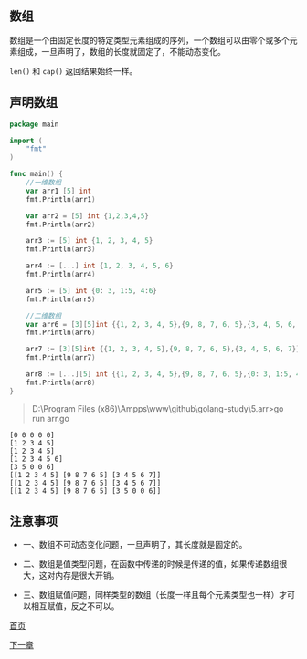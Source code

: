 ## 数组

数组是一个由固定长度的特定类型元素组成的序列，一个数组可以由零个或多个元素组成，一旦声明了，数组的长度就固定了，不能动态变化。

`len()` 和 `cap()` 返回结果始终一样。

## 声明数组

```go
package main

import (
	"fmt"
)

func main() {
	//一维数组
	var arr1 [5] int
	fmt.Println(arr1)

	var arr2 = [5] int {1,2,3,4,5}
	fmt.Println(arr2)

	arr3 := [5] int {1, 2, 3, 4, 5}
	fmt.Println(arr3)

	arr4 := [...] int {1, 2, 3, 4, 5, 6}
	fmt.Println(arr4)

	arr5 := [5] int {0: 3, 1:5, 4:6}
	fmt.Println(arr5)

	//二维数组
	var arr6 = [3][5]int {{1, 2, 3, 4, 5},{9, 8, 7, 6, 5},{3, 4, 5, 6, 7}}
	fmt.Println(arr6)

	arr7 := [3][5]int {{1, 2, 3, 4, 5},{9, 8, 7, 6, 5},{3, 4, 5, 6, 7}}
	fmt.Println(arr7)

	arr8 := [...][5] int {{1, 2, 3, 4, 5},{9, 8, 7, 6, 5},{0: 3, 1:5, 4:6}}
	fmt.Println(arr8)
}
```

> D:\Program Files (x86)\Ampps\www\github\golang-study\5.arr>go run arr.go

    [0 0 0 0 0]
    [1 2 3 4 5]
    [1 2 3 4 5]
    [1 2 3 4 5 6]
    [3 5 0 0 6]
    [[1 2 3 4 5] [9 8 7 6 5] [3 4 5 6 7]]
    [[1 2 3 4 5] [9 8 7 6 5] [3 4 5 6 7]]
    [[1 2 3 4 5] [9 8 7 6 5] [3 5 0 0 6]]

## 注意事项

- 一、数组不可动态变化问题，一旦声明了，其长度就是固定的。

- 二、数组是值类型问题，在函数中传递的时候是传递的值，如果传递数组很大，这对内存是很大开销。

- 三、数组赋值问题，同样类型的数组（长度一样且每个元素类型也一样）才可以相互赋值，反之不可以。

[首页](../README.md)

[下一章](../6.fun/README.md)
